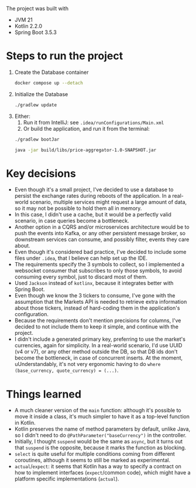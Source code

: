 
The project was built with
* JVM 21
* Kotlin 2.2.0
* Spring Boot 3.5.3

# Steps to run the project

1. Create the Database container
    ```sh
    docker compose up --detach
    ```
2. Initialize the Database
    ```sh
    ./gradlew update
    ```
3. Either:
   1. Run it from IntelliJ: see `.idea/runConfigurations/Main.xml`
   2. Or build the application, and run it from the terminal:
    ```sh
    ./gradlew bootJar
    
    java -jar build/libs/price-aggregator-1.0-SNAPSHOT.jar
    ```

# Key decisions
* Even though it's a small project, I've decided to use a database to persist the exchange rates during reboots of the application. In a real-world scenario, multiple services might request a large amount of data, so it may not be possible to hold them all in memory.
* In this case, I didn't use a cache, but it would be a perfectly valid scenario, in case queries become a bottleneck.
* Another option in a CQRS and/or microservices architecture would be to push the events into Kafka, or any other persistent message broker, so downstream services can consume, and possibly filter, events they care about.
* Even though it's considered bad practice, I've decided to include some files under `.idea`, that I believe can help set up the IDE.
* The requirements specify the 3 symbols to collect, so I implemented a websocket consumer that subscribes to only those symbols, to avoid consuming every symbol, just to discard most of them.
* Used `Jackson` instead of `kotlinx`, because it integrates better with Spring Boot.
* Even though we know the 3 tickers to consume, I've gone with the assumption that the Markets API is needed to retrieve extra information about those tickers, instead of hard-coding them in the application's configuration.
* Because the requirements don't mention precisions for columns, I've decided to not include them to keep it simple, and continue with the project.
* I didn't include a generated primary key, preferring to use the market's currencies, again for simplicity. In a real-world scenario, I'd use UUID (v4 or v7), or any other method outside the DB, so that DB ids don't become the bottleneck, in case of concurrent inserts. At the moment, uUnderstandably, it's not very ergonomic having to do `where (base_currency, quote_currency) = (...)`.

# Things learned
* A much cleaner version of the `main` function: although it's possible to move it inside a class, it's much simpler to have it as a top-level function in Kotlin.
* Kotlin preserves the name of method parameters by default, unlike Java, so I didn't need to do `@PathParameter("baseCurrency")` in the controller.
* Initially, I thought `suspend` would be the same as `async`, but it turns out that `suspend` is the opposite, because it marks the function as blocking.
* `select` is quite useful for multiple conditions coming from different coroutines, although it seems to still be marked as experimental.
* `actual`/`expect`: it seems that Kotlin has a way to specify a contract on how to implement interfaces (`expect`/common code), which might have a platform specific implementations (`actual`).
